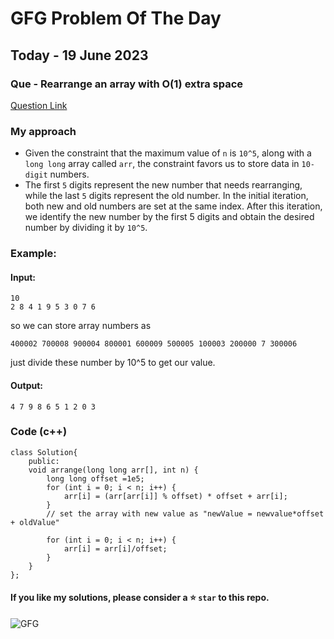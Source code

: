 # GFG Problem Of The Day

## Today - 19 June 2023
### Que - Rearrange an array with O(1) extra space

[Question Link](https://practice.geeksforgeeks.org/problems/rearrange-an-array-with-o1-extra-space3142/1)


### My approach
- Given the constraint that the maximum value of `n` is `10^5`, along with a `long long` array called `arr`, the constraint favors us to store data in `10-digit` numbers. 
- The first `5` digits represent the new number that needs rearranging, while the last `5` digits represent the old number. In the initial iteration, both new and old numbers are set at the same index. After this iteration, we identify the new number by the first 5 digits and obtain the desired number by dividing it by `10^5`.

### Example: 
#### Input: 
```
10
2 8 4 1 9 5 3 0 7 6
```
so we can store array numbers as
```
400002 700008 900004 800001 600009 500005 100003 200000 7 300006
```
just divide these number by 10^5 to get our value. 

#### Output:
```
4 7 9 8 6 5 1 2 0 3
```

### Code (c++) 
```
class Solution{
    public:
    void arrange(long long arr[], int n) {
        long long offset =1e5; 
        for (int i = 0; i < n; i++) {
            arr[i] = (arr[arr[i]] % offset) * offset + arr[i]; 
        }
        // set the array with new value as "newValue = newvalue*offset + oldValue"

        for (int i = 0; i < n; i++) {
            arr[i] = arr[i]/offset;
        }
    }
};
```

#### If you like my solutions, please consider a ⭐ `star` to this repo.

![GFG](https://komarev.com/ghpvc/?username=gl01potdgfg&color=blue&&label=Visitors)